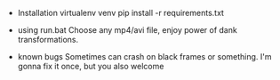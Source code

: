 * Installation
virtualenv venv
pip install -r requirements.txt

* using
run.bat
Choose any mp4/avi file, enjoy power of dank transformations. 

* known bugs
Sometimes can crash on black frames or something. I'm gonna fix it once, but you also welcome
